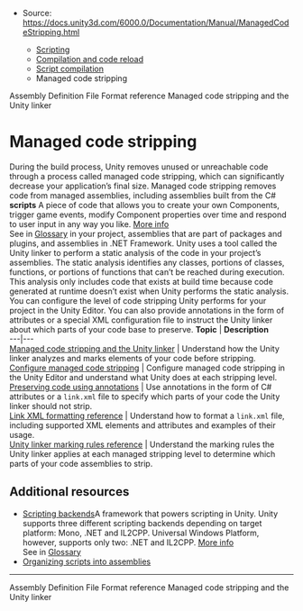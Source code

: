 * Source: https://docs.unity3d.com/6000.0/Documentation/Manual/ManagedCodeStripping.html

  * [Scripting](https://docs.unity3d.com/6000.0/Documentation/Manual/scripting.html)
  * [Compilation and code reload ](https://docs.unity3d.com/6000.0/Documentation/Manual/compilation-and-code-reload.html)
  * [Script compilation](https://docs.unity3d.com/6000.0/Documentation/Manual/script-compilation.html)
  * Managed code stripping


[](https://docs.unity3d.com/6000.0/Documentation/Manual/assembly-definition-file-format.html)
Assembly Definition File Format reference
[](https://docs.unity3d.com/6000.0/Documentation/Manual/unity-linker.html)
Managed code stripping and the Unity linker
# Managed code stripping
During the build process, Unity removes unused or unreachable code through a process called managed code stripping, which can significantly decrease your application’s final size. Managed code stripping removes code from managed assemblies, including assemblies built from the C# **scripts** A piece of code that allows you to create your own Components, trigger game events, modify Component properties over time and respond to user input in any way you like. [More info](https://docs.unity3d.com/6000.0/Documentation/Manual/creating-scripts.html)  
See in [Glossary](https://docs.unity3d.com/6000.0/Documentation/Manual/Glossary.html#Scripts) in your project, assemblies that are part of packages and plugins, and assemblies in .NET Framework.
Unity uses a tool called the Unity linker to perform a static analysis of the code in your project’s assemblies. The static analysis identifies any classes, portions of classes, functions, or portions of functions that can’t be reached during execution. This analysis only includes code that exists at build time because code generated at runtime doesn’t exist when Unity performs the static analysis.
You can configure the level of code stripping Unity performs for your project in the Unity Editor. You can also provide annotations in the form of attributes or a special XML configuration file to instruct the Unity linker about which parts of your code base to preserve.
**Topic** | **Description**  
---|---  
[Managed code stripping and the Unity linker](https://docs.unity3d.com/6000.0/Documentation/Manual/unity-linker.html) | Understand how the Unity linker analyzes and marks elements of your code before stripping.  
[Configure managed code stripping](https://docs.unity3d.com/6000.0/Documentation/Manual/managed-code-stripping-configure.html) | Configure managed code stripping in the Unity Editor and understand what Unity does at each stripping level.  
[Preserving code using annotations](https://docs.unity3d.com/6000.0/Documentation/Manual/managed-code-stripping-preserving.html) | Use annotations in the form of C# attributes or a `link.xml` file to specify which parts of your code the Unity linker should not strip.  
[Link XML formatting reference](https://docs.unity3d.com/6000.0/Documentation/Manual/managed-code-stripping-xml-formatting.html) | Understand how to format a `link.xml` file, including supported XML elements and attributes and examples of their usage.  
[Unity linker marking rules reference](https://docs.unity3d.com/6000.0/Documentation/Manual/managed-code-stripping-marking-rules.html) | Understand the marking rules the Unity linker applies at each managed stripping level to determine which parts of your code assemblies to strip.  
## Additional resources
  * [Scripting backends](https://docs.unity3d.com/6000.0/Documentation/Manual/scripting-backends.html)A framework that powers scripting in Unity. Unity supports three different scripting backends depending on target platform: Mono, .NET and IL2CPP. Universal Windows Platform, however, supports only two: .NET and IL2CPP. [More info](https://docs.unity3d.com/6000.0/Documentation/Manual/scripting-backends.html)  
See in [Glossary](https://docs.unity3d.com/6000.0/Documentation/Manual/Glossary.html#ScriptingBackend)
  * [Organizing scripts into assemblies](https://docs.unity3d.com/6000.0/Documentation/Manual/assembly-definition-files.html)


* * *
[](https://docs.unity3d.com/6000.0/Documentation/Manual/assembly-definition-file-format.html)
Assembly Definition File Format reference
[](https://docs.unity3d.com/6000.0/Documentation/Manual/unity-linker.html)
Managed code stripping and the Unity linker
